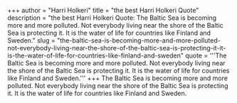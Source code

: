 +++
author = "Harri Holkeri"
title = "the best Harri Holkeri Quote"
description = "the best Harri Holkeri Quote: The Baltic Sea is becoming more and more polluted. Not everybody living near the shore of the Baltic Sea is protecting it. It is the water of life for countries like Finland and Sweden."
slug = "the-baltic-sea-is-becoming-more-and-more-polluted-not-everybody-living-near-the-shore-of-the-baltic-sea-is-protecting-it-it-is-the-water-of-life-for-countries-like-finland-and-sweden"
quote = '''The Baltic Sea is becoming more and more polluted. Not everybody living near the shore of the Baltic Sea is protecting it. It is the water of life for countries like Finland and Sweden.'''
+++
The Baltic Sea is becoming more and more polluted. Not everybody living near the shore of the Baltic Sea is protecting it. It is the water of life for countries like Finland and Sweden.
